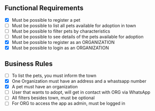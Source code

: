 ## Functional Requirements
- [x] Must be possible to register a pet
- [ ] Must be possible to list all pets available for adoption in town
- [ ] Must be possible to filter pets by characteristics
- [ ] Must be possible to see details of the pets available for adoption
- [x] Must be possible to register as an ORGANIZATION
- [x] Must be possible to login as an ORGANIZATION

## Business Rules
- [ ] To list the pets, you must inform the town
- [x] One Organization must have an address and a whastsapp number
- [x] A pet must have an organization
- [ ] User that wants to adopt, will get in contact with ORG via WhatsApp
- [ ] All filters besides town, must be optional
- [ ] For ORG to access the app as admin, must be logged in